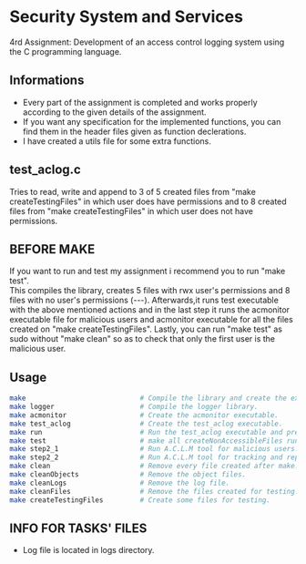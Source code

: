 # Security System and Services

4rd Assignment: Development of an access control logging system using the C programming language.

## Informations

* Every part of the assignment is completed and works properly according to the given details of the assignment.
* If you want any specification for the implemented functions, you can find them in the header files given as function declerations.
* I have created a utils file for some extra functions.

## test_aclog.c

Tries to read, write and append to 3 of 5 created files from "make createTestingFiles" in which user does have permissions and to 8 created files from "make createTestingFiles" in which user does not have permissions.

## BEFORE MAKE

If you want to run and test my assignment i recommend you to run "make test".  
This compiles the library, creates 5 files with rwx user's permissions and 8 files with no user's permissions (---). Afterwards,it runs test executable with the above mentioned actions and in the last step it runs the acmonitor executable file for malicious users and acmonitor executable for all the files created on "make createTestingFiles". Lastly, you can run "make test" as sudo without "make clean" so as to check that only the first user is the malicious user.

## Usage

```bash
make                            # Compile the library and create the executables.
make logger                     # Compile the logger library.
make acmonitor                  # Create the acmonitor executable.
make test_aclog                 # Create the test_aclog executable.
make run                        # Run the test_aclog executable and preload logger library
make test                       # make all createNonAccessibleFiles run step2_1 tep2_2
make step2_1                    # Run A.C.L.M tool for malicious users.
make step2_2                    # Run A.C.L.M tool for tracking and reporting users for all the files cerated.
make clean                      # Remove every file created after make.
make cleanObjects               # Remove the object files.
make cleanLogs                  # Remove the log file.
make cleanFiles                 # Remove the files created for testing.
make createTestingFiles         # Create some files for testing.
```

## INFO FOR TASKS' FILES

* Log file is located in logs directory.
